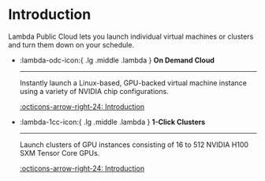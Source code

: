 # Introduction

Lambda Public Cloud lets you launch individual virtual machines or clusters and turn them down on your schedule. 

<div class="grid cards" markdown>

-   :lambda-odc-icon:{ .lg .middle .lambda } **On Demand Cloud**

    ---

    Instantly launch a Linux-based, GPU-backed virtual machine instance using a variety of NVIDIA chip configurations.

    [:octicons-arrow-right-24: Introduction](on-demand/index.md)

-   :lambda-1cc-icon:{ .lg .middle .lambda } **1-Click Clusters**

    ---

    Launch clusters of GPU instances consisting of 16 to 512 NVIDIA H100 SXM Tensor Core GPUs.

    [:octicons-arrow-right-24: Introduction](1-click-clusters/index.md)

</div>
